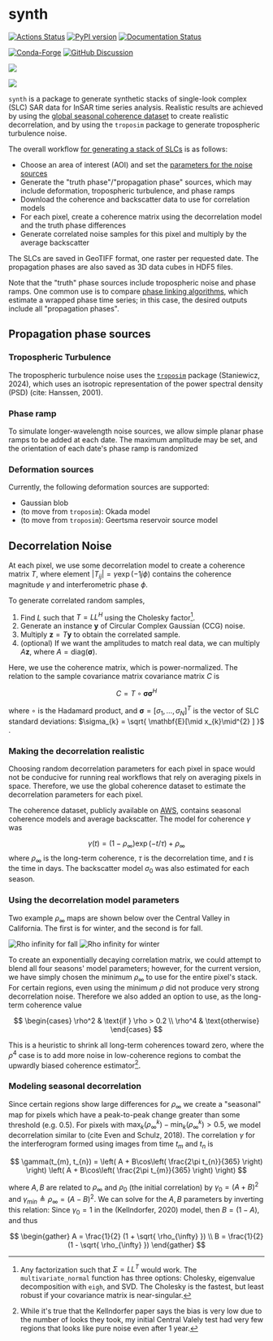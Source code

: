 # synth

[![Actions Status][actions-badge]][actions-link]
[![PyPI version][pypi-version]][pypi-link]
[![Documentation Status][rtd-badge]][rtd-link]

[![Conda-Forge][conda-badge]][conda-link]
[![GitHub Discussion][github-discussions-badge]][github-discussions-link]


<!-- prettier-ignore-start -->
[actions-badge]:            https://github.com/isce-framework/synth/workflows/CI/badge.svg
[actions-link]:             https://github.com/isce-framework/synth/actions
[conda-badge]:              https://img.shields.io/conda/vn/conda-forge/synth
[conda-link]:               https://github.com/conda-forge/synth-feedstock
[github-discussions-badge]: https://img.shields.io/static/v1?label=Discussions&message=Ask&color=blue&logo=github
[github-discussions-link]:  https://github.com/isce-framework/synth/discussions
[pypi-link]:                https://pypi.org/project/synth/
[pypi-platforms]:           https://img.shields.io/pypi/pyversions/synth
[pypi-version]:             https://img.shields.io/pypi/v/synth
[rtd-badge]:                https://readthedocs.org/projects/synth/badge/?version=latest
[rtd-link]:                 https://synth.readthedocs.io/en/latest/?badge=latest

<!-- prettier-ignore-end -->

![](docs/ui-screenshot.png)

![](docs/screenshot-noisy-phase.png)

`synth` is a package to generate synthetic stacks of single-look complex (SLC) SAR data for InSAR time series analysis.
Realistic results are achieved by using the [global seasonal coherence dataset](https://www.nature.com/articles/s41597-022-01189-6) to create realistic decorrelation, and by using the `troposim` package to generate tropospheric turbulence noise.

The overall workflow [for generating a stack of SLCs](src/synth/core.py) is as follows:
- Choose an area of interest (AOI) and set the [parameters for the noise sources](src/synth/config.py#SimulationInputs)
- Generate the "truth phase"/"propagation phase" sources, which may include deformation, tropospheric turbulence, and phase ramps
- Download the coherence and backscatter data to use for correlation models
- For each pixel, create a coherence matrix using the decorrelation model and the truth phase differences
- Generate correlated noise samples for this pixel and multiply by the average backscatter

The SLCs are saved in GeoTIFF format, one raster per requested date.
The propagation phases are also saved as 3D data cubes in HDF5 files.

Note that the "truth" phase sources include tropospheric noise and phase ramps. One common use is to compare [phase linking algorithms](https://github.com/isce-framework/dolphin), which estimate a wrapped phase time series; in this case, the desired outputs include all "propagation phases".

## Propagation phase sources

### Tropospheric Turbulence

The tropospheric turbulence noise uses the [`troposim`](https://github.com/scottstanie/troposim) package (Staniewicz, 2024), which uses an isotropic representation of the power spectral density (PSD) (cite: Hanssen, 2001).

### Phase ramp

To simulate longer-wavelength noise sources, we allow simple planar phase ramps to be added at each date.
The maximum amplitude may be set, and the orientation of each date's phase ramp is randomized

### Deformation sources

Currently, the following deformation sources are supported:
- Gaussian blob
- (to move from `troposim`): Okada model
- (to move from `troposim`): Geertsma reservoir source model

## Decorrelation Noise

At each pixel, we use some decorrelation model to create a coherence matrix $T$, where element $|T_{ij}| = \gamma \exp(-1j \phi)$ contains the coherence magnitude $\gamma$ and interferometric phase $\phi$.

To generate correlated random samples,

1. Find $L$ such that $T = L L^H$ using the Cholesky factor[^1].
1. Generate an instance $\mathbf{y}$ of Circular Complex Gaussian (CCG) noise.
1. Multiply $\mathbf{z} = T \mathbf{y}$ to obtain the correlated sample.
1. (optional) If we want the amplitudes to match real data, we can multiply $A \mathbf{z}$, where $A = \text{diag}(\mathbf{\boldsymbol{\sigma} })$.

Here, we use the coherence matrix, which is power-normalized. The relation to the sample covariance matrix covariance matrix $C$ is

$$
C = T \circ \boldsymbol{\sigma}\boldsymbol{\sigma}^{H}
$$

where $\circ$ is the Hadamard product, and $\boldsymbol{\sigma}= [\sigma_{1}, \dots, \sigma_{N}]^{T}$ is the vector of SLC standard deviations: $\sigma_{k} = \sqrt{ \mathbf{E}[\mid x_{k}\mid^{2} ] }$  .

[^1]: Any factorization such that $\Sigma = L L^{T}$ would work. The `multivariate_normal` function has three options: Cholesky, eigenvalue decomposition with `eigh`, and SVD. The Cholesky is the fastest, but least robust if your covariance matrix is near-singular.

### Making the decorrelation realistic
Choosing random decorrelation parameters for each pixel in space would not be conducive for running real workflows that rely on averaging pixels in space.
Therefore, we use the global coherence dataset to estimate the decorrelation parameters for each pixel.

The coherence dataset, publicly available on [AWS](https://aws.amazon.com/marketplace/pp/prodview-iz6lnjbdlgcwa#overview), contains seasonal coherence models and average backscatter. The model for coherence $\gamma$ was

$$
\gamma(t) = (1 - \rho_{\infty})\exp(-t / \tau) + \rho_{\infty}
$$
where $\rho_{\infty}$ is the long-term coherence, $\tau$ is the decorrelation time, and $t$ is the time in days.
The backscatter model $\sigma_0$ was also estimated for each season.

### Using the decorrelation model parameters

Two example $\rho_{\infty}$ maps are shown below over the Central Valley in California. The first is for winter, and the second is for fall.

![Rho infinity for fall](docs/rho-infinity-fall.webp)
![Rho infinity for winter](docs/rho-infinity-winter.webp)

To create an exponentially decaying correlation matrix, we could attempt to blend all four seasons' model parameters; however, for the current version, we have simply chosen the minimum $\rho_{\infty}$ to use for the entire pixel's stack.
For certain regions, even using the minimum $\rho$ did not produce very strong decorrelation noise. Therefore we also added an option to use, as the long-term coherence value

$$
\begin{cases}
\rho^2 & \text{if } \rho > 0.2 \\
\rho^4 & \text{otherwise}
\end{cases}
$$

This is a heuristic to shrink all long-term coherences toward zero, where the $\rho^{4}$ case is to add more noise in low-coherence regions to combat the upwardly biased coherence estimator[^2].

[^2]: While it's true that the Kellndorfer paper says the bias is very low due to the number of looks they took, my initial Central Valely test had very few regions that looks like pure noise even after 1 year.

### Modeling seasonal decorrelation

Since certain regions show large differences for $\rho_{\infty}$ we create a "seasonal" map for pixels which have a peak-to-peak change greater than some threshold (e.g. 0.5).
For pixels with $\max_{k}(\rho^{k}_{\infty}) - \min_{k}(\rho_{\infty}^{k})>0.5$, we model decorrelation similar to (cite Even and Schulz, 2018). The correlation $\gamma$ for the interferogram formed using images from time $t_{m}$ and $t_{n}$ is

$$
\gamma(t_{m}, t_{n}) = \left( A + B\cos\left( \frac{2\pi t_{n}}{365} \right) \right) \left( A + B\cos\left( \frac{2\pi t_{m}}{365} \right) \right)
$$

where $A, B$ are related to $\rho_{\infty}$ and $\rho_{0}$ (the initial correlation) by $\gamma_{0} = (A + B)^{2}$ and $\gamma_{min} \triangleq \rho_{\infty} = (A - B)^{2}$.
We can solve for the $A, B$ parameters by inverting this relation: Since $\gamma_{0}=1$ in the (Kellndorfer, 2020) model, then $B = (1 - A)$, and thus

$$
\begin{gather}
A = \frac{1}{2} (1 + \sqrt{ \rho_{\infty} })  \\
B = \frac{1}{2} (1 - \sqrt{ \rho_{\infty} })
\end{gather}
$$
